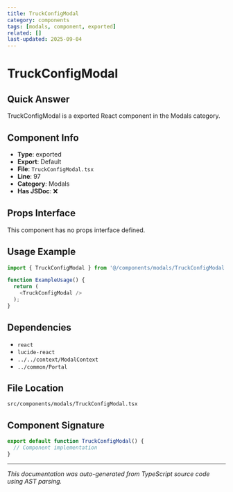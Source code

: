 ```yaml
---
title: TruckConfigModal
category: components
tags: [modals, component, exported]
related: []
last-updated: 2025-09-04
---
```


# TruckConfigModal

## Quick Answer
TruckConfigModal is a exported React component in the Modals category.

## Component Info

- **Type**: exported
- **Export**: Default
- **File**: `TruckConfigModal.tsx`
- **Line**: 97
- **Category**: Modals
- **Has JSDoc**: ❌

## Props Interface

This component has no props interface defined.

## Usage Example

```typescript
import { TruckConfigModal } from '@/components/modals/TruckConfigModal';

function ExampleUsage() {
  return (
    <TruckConfigModal />
  );
}
```

## Dependencies


- `react`
- `lucide-react`
- `../../context/ModalContext`
- `../common/Portal`


## File Location

`src/components/modals/TruckConfigModal.tsx`

## Component Signature

```typescript
export default function TruckConfigModal() { 
  // Component implementation
}
```

---

*This documentation was auto-generated from TypeScript source code using AST parsing.*